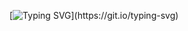 
[![Typing SVG](https://readme-typing-svg.herokuapp.com?font=Julee&color=8FB8DE&size=30&lines=Hey!...+Ish+here!;)](https://git.io/typing-svg)
